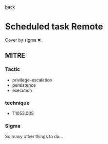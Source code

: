 [back](../index.md)
# Scheduled task Remote
Cover by sigma :x: 

## MITRE
### Tactic
  - privilege-escalation
  - persistence
  - execution

### technique
  - T1053.005

### Sigma

 So many other things to do...